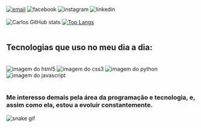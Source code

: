 [![email](https://img.shields.io/badge/Gmail-D14836?style=for-the-badge&logo=gmail&logoColor=white)](https://www.instagram.com/carlosgalantt/)
![facebook](https://img.shields.io/badge/Facebook-1877F2?style=for-the-badge&logo=facebook&logoColor=white) 
![instagram](https://img.shields.io/badge/Instagram-E4405F?style=for-the-badge&logo=instagram&logoColor=white) 
![linkedin](https://img.shields.io/badge/LinkedIn-0077B5?style=for-the-badge&logo=linkedin&logoColor=white)<br><br>
![Carlos GitHub stats](https://github-readme-stats.vercel.app/api?username=carlosgalantt&show_icons=true&theme=radical)
[![Top Langs](https://github-readme-stats.vercel.app/api/top-langs/?username=carlosgalantt&theme=radical)](https://github.com/anuraghazra/github-readme-stats) <br><br>

## Tecnologias que uso no meu dia a dia:
<div style="display inline_block"> <br>
  <img align="center" alt="imagem do html5" src="https://img.shields.io/badge/HTML5-E34F26?style=for-the-badge&logo=html5&logoColor=white"/>
  <img align="center" alt="imagem do css3" src="https://img.shields.io/badge/CSS3-1572B6?style=for-the-badge&logo=css3&logoColor=white"/>
  <img align="center" alt="imagem do python" src="https://img.shields.io/badge/Python-14354C?style=for-the-badge&logo=python&logoColor=white"/>
  <img align="center" alt="imagem do javascript" src="https://img.shields.io/badge/JavaScript-F7DF1E?style=for-the-badge&logo=javascript&logoColor=black"/>
</div> <br>

### Me interesso demais pela área da programação e tecnologia, e, assim como ela, estou a evoluir constantemente. 



![snake gif](https://github.com/carlosgalantt/carlosgalantt/blob/output/github-contribution-grid-snake.svg)
